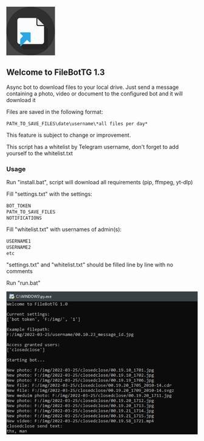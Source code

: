 ![alt text](https://raw.githubusercontent.com/ClosedClose/FileBotTG/refs/heads/main/icons/icon_128.png) 
## Welcome to FileBotTG 1.3

Async bot to download files to your local drive. 
Just send a message containing a photo, video or document to the configured bot and it will download it 

Files are saved in the following format:
```
PATH_TO_SAVE_FILES\date\username\*all files per day*
```
This feature is subject to change or improvement. 


This script has a whitelist by Telegram username, don't forget to add yourself to the whitelist.txt 

### Usage

Run "install.bat", script will download all requirements (pip, ffmpeg, yt-dlp) 

Fill "settings.txt" with the settings:
```
BOT_TOKEN 
PATH_TO_SAVE_FILES
NOTIFICATIONS
```

Fill "whitelist.txt" with usernames of admin(s):
```
USERNAME1
USERNAME2
etc
```
"settings.txt" and "whitelist.txt" should be filled line by line with no comments

Run "run.bat"

![cover](/cover.png)








